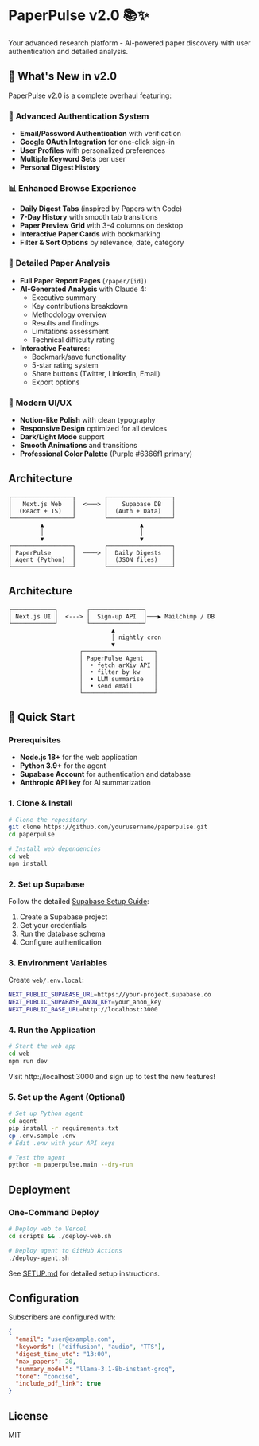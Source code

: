 # PaperPulse v2.0 📚✨

Your advanced research platform - AI-powered paper discovery with user authentication and detailed analysis.

## 🚀 What's New in v2.0

PaperPulse v2.0 is a complete overhaul featuring:

### 🔐 **Advanced Authentication System**
- **Email/Password Authentication** with verification
- **Google OAuth Integration** for one-click sign-in
- **User Profiles** with personalized preferences
- **Multiple Keyword Sets** per user
- **Personal Digest History**

### 📊 **Enhanced Browse Experience** 
- **Daily Digest Tabs** (inspired by Papers with Code)
- **7-Day History** with smooth tab transitions
- **Paper Preview Grid** with 3-4 columns on desktop
- **Interactive Paper Cards** with bookmarking
- **Filter & Sort Options** by relevance, date, category

### 📖 **Detailed Paper Analysis**
- **Full Paper Report Pages** (`/paper/[id]`)
- **AI-Generated Analysis** with Claude 4:
  - Executive summary
  - Key contributions breakdown
  - Methodology overview
  - Results and findings
  - Limitations assessment
  - Technical difficulty rating
- **Interactive Features**:
  - Bookmark/save functionality
  - 5-star rating system
  - Share buttons (Twitter, LinkedIn, Email)
  - Export options

### 🎨 **Modern UI/UX**
- **Notion-like Polish** with clean typography
- **Responsive Design** optimized for all devices
- **Dark/Light Mode** support
- **Smooth Animations** and transitions
- **Professional Color Palette** (Purple #6366f1 primary)

## Architecture

```
┌─────────────────┐        ┌──────────────────┐
│   Next.js Web   │  <───> │    Supabase DB   │
│  (React + TS)   │        │  (Auth + Data)   │
└─────────────────┘        └──────────────────┘
         ▲                           ▲
         │                           │
         ▼                           ▼
┌─────────────────┐        ┌──────────────────┐
│ PaperPulse      │  ────> │  Daily Digests   │
│ Agent (Python)  │        │  (JSON files)    │
└─────────────────┘        └──────────────────┘
```

## Architecture

```
┌────────────┐        ┌───────────────┐
│ Next.js UI │  <---> │  Sign-up API  │───▶ Mailchimp / DB
└────────────┘        └───────────────┘
                             ▲
                             │ nightly cron
                             ▼
                    ┌────────────────────┐
                    │ PaperPulse Agent   │
                    │  • fetch arXiv API │
                    │  • filter by kw    │
                    │  • LLM summarise   │
                    │  • send email      │
                    └────────────────────┘
```

## 🚀 Quick Start

### Prerequisites
- **Node.js 18+** for the web application
- **Python 3.9+** for the agent
- **Supabase Account** for authentication and database
- **Anthropic API key** for AI summarization

### 1. Clone & Install

```bash
# Clone the repository
git clone https://github.com/yourusername/paperpulse.git
cd paperpulse

# Install web dependencies
cd web
npm install
```

### 2. Set up Supabase

Follow the detailed [Supabase Setup Guide](SUPABASE_SETUP.md):

1. Create a Supabase project
2. Get your credentials
3. Run the database schema
4. Configure authentication

### 3. Environment Variables

Create `web/.env.local`:

```bash
NEXT_PUBLIC_SUPABASE_URL=https://your-project.supabase.co
NEXT_PUBLIC_SUPABASE_ANON_KEY=your_anon_key
NEXT_PUBLIC_BASE_URL=http://localhost:3000
```

### 4. Run the Application

```bash
# Start the web app
cd web
npm run dev
```

Visit http://localhost:3000 and sign up to test the new features!

### 5. Set up the Agent (Optional)

```bash
# Set up Python agent
cd agent
pip install -r requirements.txt
cp .env.sample .env
# Edit .env with your API keys

# Test the agent
python -m paperpulse.main --dry-run
```

## Deployment

### One-Command Deploy
```bash
# Deploy web to Vercel
cd scripts && ./deploy-web.sh

# Deploy agent to GitHub Actions  
./deploy-agent.sh
```

See [SETUP.md](SETUP.md) for detailed setup instructions.

## Configuration

Subscribers are configured with:
```json
{
  "email": "user@example.com",
  "keywords": ["diffusion", "audio", "TTS"],
  "digest_time_utc": "13:00",
  "max_papers": 20,
  "summary_model": "llama-3.1-8b-instant-groq",
  "tone": "concise",
  "include_pdf_link": true
}
```

## License

MIT